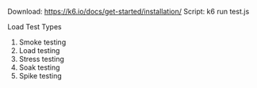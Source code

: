 Download:   https://k6.io/docs/get-started/installation/
Script:     k6 run test.js

Load Test Types
1. Smoke testing
2. Load testing
3. Stress testing
4. Soak testing
5. Spike testing